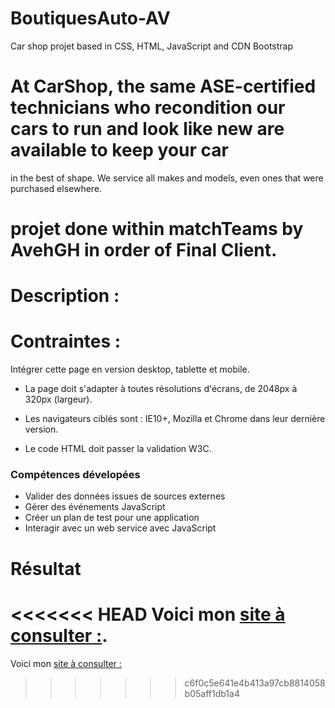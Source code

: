 # BoutiquesAuto-AV
Car shop projet based in CSS, HTML, JavaScript and CDN Bootstrap

# At CarShop, the same ASE-certified technicians who recondition our cars to run and look like new are available to keep your car 
in the best of shape. We service all makes and models, even ones that were purchased elsewhere.

# projet done within matchTeams by AvehGH in order of Final Client.

# Description : 

# Contraintes :

Intégrer cette page en version desktop, tablette et mobile.

- La page doit s'adapter à toutes résolutions d'écrans, de 2048px à 320px (largeur).

- Les navigateurs ciblés sont : IE10+, Mozilla et Chrome dans leur dernière version.

- Le code HTML doit passer la validation W3C.


### Compétences dévelopées

* Valider des données issues de sources externes
* Gérer des événements JavaScript
* Créer un plan de test pour une application
* Interagir avec un web service avec JavaScript

# Résultat

<<<<<<< HEAD
Voici mon [site à consulter :](https://av-code80.github.io/BoutiquesAuto-AV/).
=======
Voici mon [site à consulter :]()
>>>>>>> c6f0c5e641e4b413a97cb8814058b05aff1db1a4
